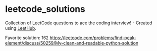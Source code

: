 # leetcode_solutions
Collection of LeetCode questions to ace the coding interview! - Created using [LeetHub](https://github.com/QasimWani/LeetHub).


Favorite solution: 
162 https://leetcode.com/problems/find-peak-element/discuss/50259/My-clean-and-readable-python-solution
